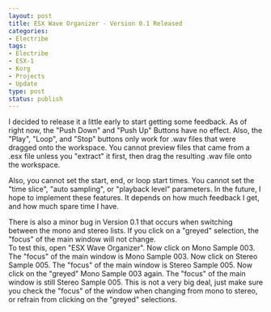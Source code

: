 ```yaml
--- 
layout: post
title: ESX Wave Organizer - Version 0.1 Released
categories:
- Electribe
tags: 
- Electribe
- ESX-1
- Korg
- Projects
- Update
type: post
status: publish
---
```


I decided to release it a little early to start getting some feedback.  As of right now, 
the "Push Down" and "Push Up" Buttons have no effect.  Also, the "Play", "Loop", and "Stop" 
buttons only work for .wav files that were dragged onto the workspace.  You cannot preview 
files that came from a .esx file unless you "extract" it first, then drag the resulting .wav 
file onto the workspace.  
  

Also, you cannot set the start, end, or loop start times.  You cannot set the "time slice", 
"auto sampling", or "playback level" parameters.  In the future, I hope to implement these 
features.  It depends on how much feedback I get, and how much spare time I have.  
  
  
There is also a minor bug in Version 0.1 that occurs when switching between the mono and stereo 
lists.  If you click on a "greyed" selection, the "focus" of the main window will not change.  
To test this, open "ESX Wave Organizer".  Now click on Mono Sample 003.  The "focus" of the main 
window is Mono Sample 003.  Now click on Stereo Sample 005.  The "focus" of the main window is 
Stereo Sample 005.  Now click on the "greyed" Mono Sample 003 again.  The "focus" of the main 
window is still Stereo Sample 005.  This is not a very big deal, just make sure you check the 
"focus" of the window when changing from mono to stereo, or refrain from clicking on the "greyed" 
selections.

